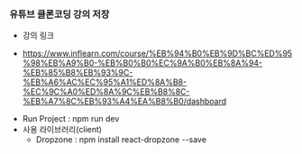 ### 유튜브 클론코딩 강의 저장
 - 강의 링크 
  + https://www.inflearn.com/course/%EB%94%B0%EB%9D%BC%ED%95%98%EB%A9%B0-%EB%B0%B0%EC%9A%B0%EB%8A%94-%EB%85%B8%EB%93%9C-%EB%A6%AC%EC%95%A1%ED%8A%B8-%EC%9C%A0%ED%8A%9C%EB%B8%8C-%EB%A7%8C%EB%93%A4%EA%B8%B0/dashboard
  
 - Run Project : npm run dev
 - 사용 라이브러리(client)
   + Dropzone : npm install react-dropzone --save